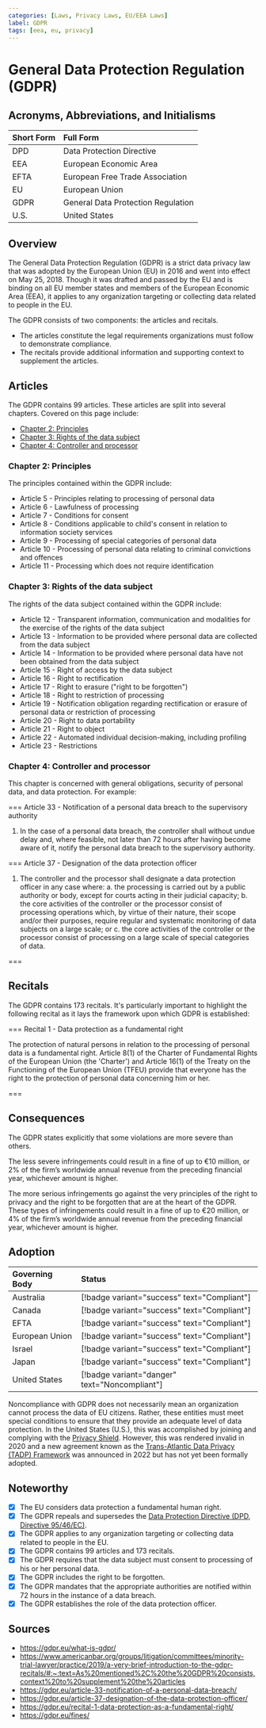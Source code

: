 ```yaml
---
categories: [Laws, Privacy Laws, EU/EEA Laws]
label: GDPR
tags: [eea, eu, privacy]
---
```


# General Data Protection Regulation (GDPR)

## Acronyms, Abbreviations, and Initialisms

Short Form | Full Form
:--- | :---
DPD | Data Protection Directive
EEA | European Economic Area
EFTA | European Free Trade Association
EU | European Union
GDPR | General Data Protection Regulation
U.S. | United States

## Overview

The General Data Protection Regulation (GDPR) is a strict data privacy law that was adopted by the European Union (EU) in 2016 and went into effect on May 25, 2018. Though it was drafted and passed by the EU and is binding on all EU member states and members of the European Economic Area (EEA), it applies to any organization targeting or collecting data related to people in the EU.

The GDPR consists of two components: the articles and recitals.

- The articles constitute the legal requirements organizations must follow to demonstrate compliance.
- The recitals provide additional information and supporting context to supplement the articles.

## Articles

The GDPR contains 99 articles. These articles are split into several chapters. Covered on this page include:

- [Chapter 2: Principles](#chapter-2-principles)
- [Chapter 3: Rights of the data subject](#chapter-3-rights-of-the-data-subject)
- [Chapter 4: Controller and processor](#chapter-4-controller-and-processor)

### Chapter 2: Principles

The principles contained within the GDPR include:

- Article 5 - Principles relating to processing of personal data
- Article 6 - Lawfulness of processing
- Article 7 - Conditions for consent
- Article 8 - Conditions applicable to child's consent in relation to information society services
- Article 9 - Processing of special categories of personal data
- Article 10 - Processing of personal data relating to criminal convictions and offences
- Article 11 - Processing which does not require identification

### Chapter 3: Rights of the data subject

The rights of the data subject contained within the GDPR include:

- Article 12 - Transparent information, communication and modalities for the exercise of the rights of the data subject
- Article 13 - Information to be provided where personal data are collected from the data subject
- Article 14 - Information to be provided where personal data have not been obtained from the data subject
- Article 15 - Right of access by the data subject
- Article 16 - Right to rectification
- Article 17 - Right to erasure ("right to be forgotten")
- Article 18 - Right to restriction of processing
- Article 19 - Notification obligation regarding rectification or erasure of personal data or restriction of processing
- Article 20 - Right to data portability
- Article 21 - Right to object
- Article 22 - Automated individual decision-making, including profiling
- Article 23 - Restrictions

### Chapter 4: Controller and processor

This chapter is concerned with general obligations, security of personal data, and data protection. For example:

=== Article 33 - Notification of a personal data breach to the supervisory authority

1. In the case of a personal data breach, the controller shall without undue delay and, where feasible, not later than 72 hours after having become aware of it, notify the personal data breach to the supervisory authority.

=== Article 37 - Designation of the data protection officer

1. The controller and the processor shall designate a data protection officer in any case where:
    a. the processing is carried out by a public authority or body, except for courts acting in their judicial capacity;
    b. the core activities of the controller or the processor consist of processing operations which, by virtue of their nature, their scope and/or their purposes, require regular and systematic monitoring of data subjects on a large scale; or
    c. the core activities of the controller or the processor consist of processing on a large scale of special categories of data.

===

## Recitals

The GDPR contains 173 recitals. It's particularly important to highlight the following recital as it lays the framework upon which GDPR is established:

=== Recital 1 - Data protection as a fundamental right

The protection of natural persons in relation to the processing of personal data is a fundamental right. Article 8(1) of the Charter of Fundamental Rights of the European Union (the 'Charter') and Article 16(1) of the Treaty on the Functioning of the European Union (TFEU) provide that everyone has the right to the protection of personal data concerning him or her.

===

## Consequences

The GDPR states explicitly that some violations are more severe than others.

The less severe infringements could result in a fine of up to €10 million, or 2% of the firm’s worldwide annual revenue from the preceding financial year, whichever amount is higher.

The more serious infringements go against the very principles of the right to privacy and the right to be forgotten that are at the heart of the GDPR. These types of infringements could result in a fine of up to €20 million, or 4% of the firm’s worldwide annual revenue from the preceding financial year, whichever amount is higher.

## Adoption

Governing Body | Status
:--- | :---
Australia | [!badge variant="success" text="Compliant"]
Canada | [!badge variant="success" text="Compliant"]
EFTA | [!badge variant="success" text="Compliant"]
European Union | [!badge variant="success" text="Compliant"]
Israel | [!badge variant="success" text="Compliant"]
Japan | [!badge variant="success" text="Compliant"]
United States | [!badge variant="danger" text="Noncompliant"]

Noncompliance with GDPR does not necessarily mean an organization cannot process the data of EU citizens. Rather, these entities must meet special conditions to ensure that they provide an adequate level of data protection. In the United States (U.S.), this was accomplished by joining and complying with the [Privacy Shield](/laws/privacy-shield.md). However, this was rendered invalid in 2020 and a new agreement known as the [Trans-Atlantic Data Privacy (TADP) Framework](/laws/tadp-framework.md) was announced in 2022 but has not yet been formally adopted.

## Noteworthy

- [x] The EU considers data protection a fundamental human right.
- [x] The GDPR repeals and supersedes the [Data Protection Directive (DPD, Directive 95/46/EC)](/laws/directive-95-46-ec.md).
- [x] The GDPR applies to any organization targeting or collecting data related to people in the EU.
- [x] The GDPR contains 99 articles and 173 recitals.
- [x] The GDPR requires that the data subject must consent to processing of his or her personal data.
- [x] The GDPR includes the right to be forgotten.
- [x] The GDPR mandates that the appropriate authorities are notified within 72 hours in the instance of a data breach.
- [x] The GDPR establishes the role of the data protection officer.

## Sources

- https://gdpr.eu/what-is-gdpr/
- https://www.americanbar.org/groups/litigation/committees/minority-trial-lawyer/practice/2019/a-very-brief-introduction-to-the-gdpr-recitals/#:~:text=As%20mentioned%2C%20the%20GDPR%20consists,context%20to%20supplement%20the%20articles
- https://gdpr.eu/article-33-notification-of-a-personal-data-breach/
- https://gdpr.eu/article-37-designation-of-the-data-protection-officer/
- https://gdpr.eu/recital-1-data-protection-as-a-fundamental-right/
- https://gdpr.eu/fines/